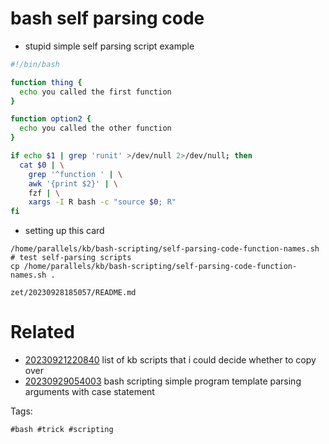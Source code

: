# bash self parsing code

- stupid simple self parsing script example
```bash
#!/bin/bash

function thing {
  echo you called the first function
}

function option2 {
  echo you called the other function
}

if echo $1 | grep 'runit' >/dev/null 2>/dev/null; then
  cat $0 | \
    grep '^function ' | \
    awk '{print $2}' | \
    fzf | \
    xargs -I R bash -c "source $0; R"
fi


```

- setting up this card
```
/home/parallels/kb/bash-scripting/self-parsing-code-function-names.sh # test self-parsing scripts
cp /home/parallels/kb/bash-scripting/self-parsing-code-function-names.sh .
```

` zet/20230928185057/README.md `

# Related

- [20230921220840](/zet/20230921220840/README.md) list of kb scripts that i could decide whether to copy over
- [20230929054003](/zet/20230929054003/README.md) bash scripting simple program template parsing arguments with case statement

Tags:

    #bash #trick #scripting
